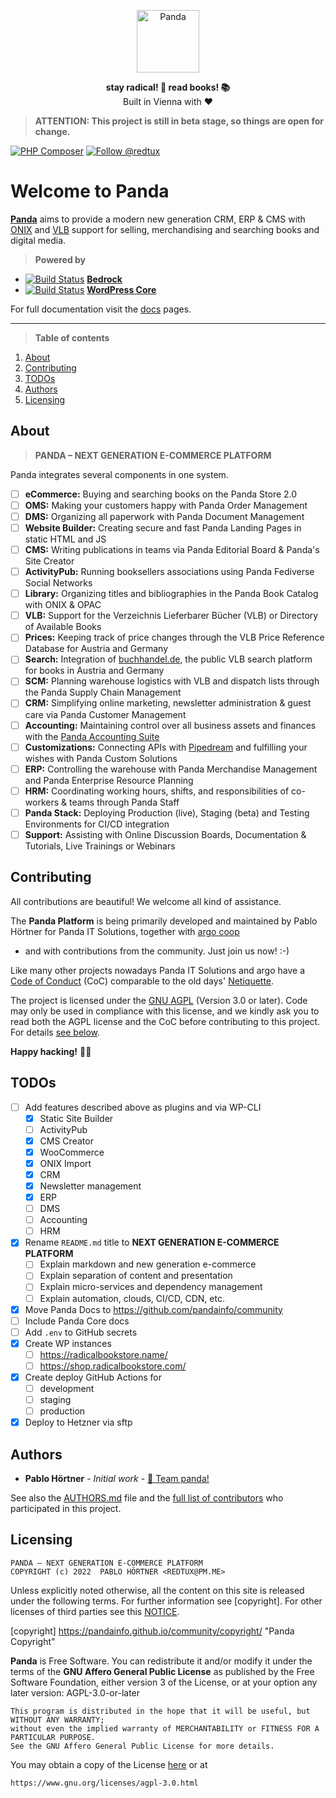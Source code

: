 <p align="center">
  <a href="https://github.com/pandainfo/panda-beta">
    <img alt="Panda" src="https://avatars2.githubusercontent.com/u/48161788?s=200&v=4" height="100">
  </a>
</p>

<p align="center">
  <strong>stay radical!  🐼  read books!  📚</strong>
  <br />
  Built in Vienna with ❤️
</p>

> **ATTENTION: This project is still in beta stage, so things are open for change.**

<!--
[![AGPL-3.0 License](https://flat.badgen.net/github/license/pandainfo/panda-beta)](COPYING)
[![Latest Version](https://flat.badgen.net/packagist/v/pandainfo/panda-beta)](https://packagist.org/packages/pandainfo/panda-beta)
[![Build Status](https://flat.badgen.net/github/checks/pandainfo/panda-beta?label=build&icon=github)](https://github.com/pandainfo/panda-beta/actions)
[![Monthly Downloads](https://flat.badgen.net/packagist/dm/pandainfo/panda-beta)](https://packagist.org/packages/pandainfo/panda-beta/stats)
 -->
[![PHP Composer](https://github.com/pandainfo/panda-beta/workflows/PHP%20Composer/badge.svg)](https://github.com/pandainfo/panda-beta/actions?query=workflow%3A%22PHP+Composer%22)
[![Follow @redtux](https://flat.badgen.net//twitter/follow/redtux)](https://twitter.com/redtux)

# Welcome to Panda

**[Panda](https://github.com/pandainfo/panda)** aims to provide a modern new generation CRM, ERP &
CMS with [ONIX] and [VLB] support for selling, merchandising and searching books and digital media.

[ONIX]: https://en.wikipedia.org/wiki/ONIX_for_Books "ONIX for Books on Wikipedia"
[VLB]: https://de.wikipedia.org/wiki/Verzeichnis_Lieferbarer_Bücher "Verzeichnis Lieferbarer Bücher on Wikipedia"

> **Powered by**

* [![Build Status](https://img.shields.io/github/stars/roots/bedrock.svg?style=flat-square)](https://github.com/roots/bedrock) [**Bedrock**](https://roots.io/bedrock/)
* [![Build Status](https://img.shields.io/github/stars/WordPress/WordPress.svg?style=flat-square)](https://github.com/WordPress/WordPress) [**WordPress Core**](https://make.wordpress.org/core/components/)

For full documentation visit the [docs] pages.

[docs]: https://pandainfo.github.io/community/ "Panda Docs"

---

> **Table of contents**

1. [About](#about)
2. [Contributing](#contributing)
3. [TODOs](#todos)
4. [Authors](#authors)
5. [Licensing](#licensing)

## About

> **PANDA – NEXT GENERATION E-COMMERCE PLATFORM**

Panda integrates several components in one system.

* [ ] **eCommerce:** Buying and searching books on the Panda Store 2.0
* [ ] **OMS:** Making your customers happy with Panda Order Management
* [ ] **DMS:** Organizing all paperwork with Panda Document Management
* [ ] **Website Builder:** Creating secure and fast Panda Landing Pages in static HTML and JS
* [ ] **CMS:** Writing publications in teams via Panda Editorial Board & Panda's Site Creator
* [ ] **ActivityPub:** Running booksellers associations using Panda Fediverse Social Networks
* [ ] **Library:** Organizing titles and bibliographies in the Panda Book Catalog with ONIX & OPAC
* [ ] **VLB:** Support for the Verzeichnis Lieferbarer Bücher (VLB) or Directory of Available Books
* [ ] **Prices:** Keeping track of price changes through the VLB Price Reference Database for Austria and Germany
* [ ] **Search:** Integration of [buchhandel.de], the public VLB search platform for books in Austria and Germany
* [ ] **SCM:** Planning warehouse logistics with VLB and dispatch lists through the Panda Supply Chain Management
* [ ] **CRM:** Simplifying online marketing, newsletter administration & guest care via Panda Customer Management
* [ ] **Accounting:** Maintaining control over all business assets and finances with the [Panda Accounting Suite]
* [ ] **Customizations:** Connecting APIs with [Pipedream] and fulfilling your wishes with Panda Custom Solutions
* [ ] **ERP:** Controlling the warehouse with Panda Merchandise Management and Panda Enterprise Resource Planning
* [ ] **HRM:** Coordinating working hours, shifts, and responsibilities of co-workers & teams through Panda Staff
* [ ] **Panda Stack:** Deploying Production (live), Staging (beta) and Testing Environments for CI/CD integration
* [ ] **Support:** Assisting with Online Discussion Boards, Documentation & Tutorials, Live Trainings or Webinars

[buchhandel.de]: https://www.buchhandel.de/suche "VLB Public Research Platform"
[Panda Accounting Suite]: https://www.invoiceninja.org/ "Powered by Invoice Ninja"
[Pipedream]: https://github.com/PipedreamHQ/pipedream#readme "Pipedream Integration Platform"

## Contributing

All contributions are beautiful! We welcome all kind of assistance.

The **Panda Platform** is being primarily developed and maintained
by Pablo Hörtner for Panda IT Solutions, together with [argo coop]
- and with contributions from the community. Just join us now! :-)

Like many other projects nowadays Panda IT Solutions and argo have
a [Code of Conduct] (CoC) comparable to the old days' [Netiquette].

The project is licensed under the [GNU AGPL][agpl] (Version 3.0 or
later). Code may only be used in compliance with this license, and
we kindly ask you to read both the AGPL license and the CoC before
contributing to this project. For details [see below](#️licensing).

**Happy hacking!** 💜🤓

[code of conduct]: code_of_conduct.md "Contributor Covenant Code of Conduct"
[Netiquette]: https://tools.ietf.org/html/rfc1855 "Netiquette Guidelines from October 1995"
[agpl]: https://www.gnu.org/licenses/agpl-3.0.html "GNU Affero General Public License"
[argo coop]: https://argo.coop "argo IT eG · Austrian IT Coop"

## TODOs

* [ ] Add features described above as plugins and via WP-CLI
  * [x] Static Site Builder
  * [ ] ActivityPub
  * [x] CMS Creator
  * [x] WooCommerce
  * [x] ONIX Import
  * [x] CRM
  * [x] Newsletter management
  * [x] ERP
  * [ ] DMS
  * [ ] Accounting
  * [ ] HRM
* [x] Rename `README.md` title to **NEXT GENERATION E-COMMERCE PLATFORM**
  * [ ] Explain markdown and new generation e-commerce
  * [ ] Explain separation of content and presentation
  * [ ] Explain micro-services and dependency management
  * [ ] Explain automation, clouds, CI/CD, CDN, etc.
* [x] Move Panda Docs to <https://github.com/pandainfo/community>
* [ ] Include Panda Core docs
* [ ] Add `.env` to GitHub secrets
* [x] Create WP instances
  * [ ] https://radicalbookstore.name/
  * [ ] https://shop.radicalbookstore.com/
* [x] Create deploy GitHub Actions for
  * [ ] development
  * [ ] staging
  * [ ] production
* [x] Deploy to Hetzner via sftp

## Authors

* **Pablo Hörtner** - _Initial work_ - [🐼 Team panda!](https://github.com/orgs/pandainfo/teams/panda)

See also the [AUTHORS.md](AUTHORS.md) file and the [full list of contributors](https://github.com/pandainfo/panda-beta/contributors) who participated in this project.

## Licensing

    PANDA – NEXT GENERATION E-COMMERCE PLATFORM
    COPYRIGHT (c) 2022  PABLO HÖRTNER <REDTUX@PM.ME>

Unless explicitly noted otherwise, all the content on this site is released under the following terms.
For further information see [copyright]. For other licenses of third parties see this [NOTICE](NOTICE).

[copyright] https://pandainfo.github.io/community/copyright/ "Panda Copyright"

**Panda** is Free Software. You can redistribute it and/or modify it under the terms of
the **GNU Affero General Public License** as published by the Free Software Foundation,
either version 3 of the License, or at your option any later version: AGPL-3.0-or-later

    This program is distributed in the hope that it will be useful, but WITHOUT ANY WARRANTY;
    without even the implied warranty of MERCHANTABILITY or FITNESS FOR A PARTICULAR PURPOSE.
    See the GNU Affero General Public License for more details.

You may obtain a copy of the License [here](COPYING) or at

    https://www.gnu.org/licenses/agpl-3.0.html
